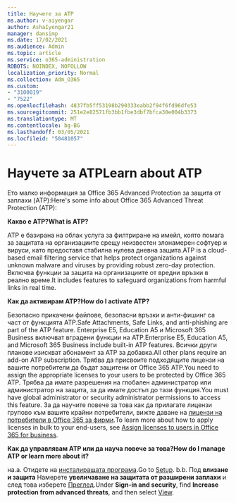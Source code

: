 ```yaml
---
title: Научете за ATP
ms.author: v-aiyengar
author: AshaIyengar21
manager: dansimp
ms.date: 17/02/2021
ms.audience: Admin
ms.topic: article
ms.service: o365-administration
ROBOTS: NOINDEX, NOFOLLOW
localization_priority: Normal
ms.collection: Adm_O365
ms.custom:
- "3100019"
- "7522"
ms.openlocfilehash: 4837fb5ff53198b290333eabb2f94f6fd96dfe53
ms.sourcegitcommit: 251e2e82571fb3bb1fbe3dbf7bfca30e004b3373
ms.translationtype: MT
ms.contentlocale: bg-BG
ms.lasthandoff: 03/05/2021
ms.locfileid: "50481057"
---
```

# <a name="learn-about-atp"></a><span data-ttu-id="53bc3-102">Научете за ATP</span><span class="sxs-lookup"><span data-stu-id="53bc3-102">Learn about ATP</span></span>

<span data-ttu-id="53bc3-103">Ето малко информация за Office 365 Advanced Protection за защита от заплахи (ATP):</span><span class="sxs-lookup"><span data-stu-id="53bc3-103">Here's some info about Office 365 Advanced Threat Protection (ATP):</span></span>

<span data-ttu-id="53bc3-104">**Какво е ATP?**</span><span class="sxs-lookup"><span data-stu-id="53bc3-104">**What is ATP?**</span></span>

<span data-ttu-id="53bc3-105">ATP е базирана на облак услуга за филтриране на имейл, която помага за защитата на организациите срещу неизвестен злонамерен софтуер и вируси, като предоставя стабилна нулева дневна защита.</span><span class="sxs-lookup"><span data-stu-id="53bc3-105">ATP is a cloud-based email filtering service that helps protect organizations against unknown malware and viruses by providing robust zero-day protection.</span></span> <span data-ttu-id="53bc3-106">Включва функции за защита на организациите от вредни връзки в реално време.</span><span class="sxs-lookup"><span data-stu-id="53bc3-106">It includes features to safeguard organizations from harmful links in real time.</span></span>

<span data-ttu-id="53bc3-107">**Как да активирам ATP?**</span><span class="sxs-lookup"><span data-stu-id="53bc3-107">**How do I activate ATP?**</span></span>

<span data-ttu-id="53bc3-108">Безопасно прикачени файлове, безопасни връзки и анти-фишинг са част от функцията ATP.</span><span class="sxs-lookup"><span data-stu-id="53bc3-108">Safe Attachments, Safe Links, and anti-phishing are part of the ATP feature.</span></span> <span data-ttu-id="53bc3-109">Enterprise E5, Education A5 и Microsoft 365 Business включват вградени функции на ATP.</span><span class="sxs-lookup"><span data-stu-id="53bc3-109">Enterprise E5, Education A5, and Microsoft 365 Business include built-in ATP features.</span></span> <span data-ttu-id="53bc3-110">Всички други планове изискват абонамент за ATP за добавка.</span><span class="sxs-lookup"><span data-stu-id="53bc3-110">All other plans require an add-on ATP subscription.</span></span> <span data-ttu-id="53bc3-111">Трябва да присвоите подходящите лицензи на вашите потребители да бъдат защитени от Office 365 ATP.</span><span class="sxs-lookup"><span data-stu-id="53bc3-111">You need to assign the appropriate licenses to your users to be protected by Office 365 ATP.</span></span> <span data-ttu-id="53bc3-112">Трябва да имате разрешения на глобален администратор или администратор на защита, за да имате достъп до тази функция.</span><span class="sxs-lookup"><span data-stu-id="53bc3-112">You must have global administrator or security administrator permissions to access this feature.</span></span> <span data-ttu-id="53bc3-113">За да научите повече за това как да прилагате лицензи групово към вашите крайни потребители, вижте даване на [лицензи на потребители в Office 365 за фирми](https://go.microsoft.com/fwlink/?linkid=2093435).</span><span class="sxs-lookup"><span data-stu-id="53bc3-113">To learn more about how to apply licenses in bulk to your end-users, see [Assign licenses to users in Office 365 for business](https://go.microsoft.com/fwlink/?linkid=2093435).</span></span>

<span data-ttu-id="53bc3-114">**Как да управлявам ATP или да науча повече за това?**</span><span class="sxs-lookup"><span data-stu-id="53bc3-114">**How do I manage ATP or learn more about it?**</span></span>

<span data-ttu-id="53bc3-115">на.</span><span class="sxs-lookup"><span data-stu-id="53bc3-115">a.</span></span> <span data-ttu-id="53bc3-116">Отидете на [инсталиращата програма](https://go.microsoft.com/fwlink/p/?linkid=2075721).</span><span class="sxs-lookup"><span data-stu-id="53bc3-116">Go to [Setup](https://go.microsoft.com/fwlink/p/?linkid=2075721).</span></span>
<span data-ttu-id="53bc3-117">b.</span><span class="sxs-lookup"><span data-stu-id="53bc3-117">b.</span></span> <span data-ttu-id="53bc3-118">Под **влизане и защита** Намерете **увеличаване на защитата от разширени заплахи** и след това изберете [Преглед](https://go.microsoft.com/fwlink/?linkid=2109302).</span><span class="sxs-lookup"><span data-stu-id="53bc3-118">Under **Sign-in and security**, find **Increase protection from advanced threats**, and then select [View](https://go.microsoft.com/fwlink/?linkid=2109302).</span></span>
